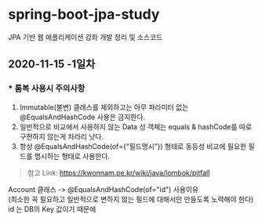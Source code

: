 # spring-boot-jpa-study
JPA 기반 웹 애플리케이션 강좌 개발 정리 및 소스코드


## 2020-11-15 -1일차
### * 롬복 사용시 주의사항
1. Immutable(불변) 클래스를 제외하고는 아무 파라미터 없는 @EqualsAndHashCode 사용은 금지한다.
2. 일반적으로 비교에서 사용하지 않는 Data 성 객체는 equals & hashCode를 따로 구현하지 않는게 차라리 낫다.
3. 항상 @EqualsAndHashCode(of={“필드명시”}) 형태로 동등성 비교에 필요한 필드를 명시하는 형태로 사용한다.


> 참고 Link: https://kwonnam.pe.kr/wiki/java/lombok/pitfall

Account 클래스 -> @EqualsAndHashCode(of="id")  사용이유 <br/>
(최소한 꼭 필요하고 일반적으로 변하지 않는 필드에 대해서만 만들도록 노력해야 한다)<br/>
id 는 DB의 Key 값이기 때문에
